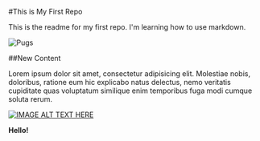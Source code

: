 #This is My First Repo

This is the readme for my first repo. I'm learning how to use markdown.

![Pugs](http://3.bp.blogspot.com/-4cfI7C_SoHM/TgqBux0m4_I/AAAAAAAAEck/mPypCzFwBmY/s1600/tumblr_l77anb9n3M1qzvmtfo1_500.jpg)

##New Content

Lorem ipsum dolor sit amet, consectetur adipisicing elit. Molestiae nobis, doloribus, ratione eum hic explicabo natus delectus, nemo veritatis cupiditate quas voluptatum similique enim temporibus fuga modi cumque soluta rerum.

[![IMAGE ALT TEXT HERE](https://www.youtube.com/watch?v=w-0TEJMJOhk)](https://www.youtube.com/watch?v=w-0TEJMJOhk)

__Hello!__